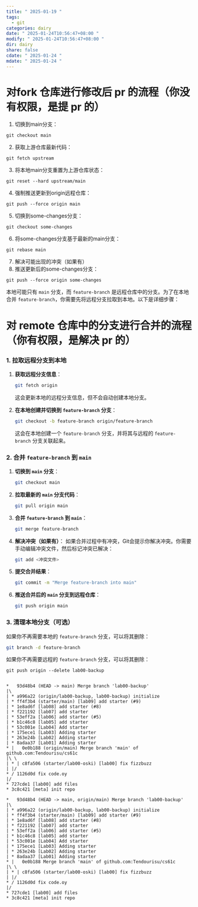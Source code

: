 ```yaml
---
title: " 2025-01-19 "
tags:
  - git
categories: dairy
date: " 2025-01-24T10:56:47+08:00 "
modify: " 2025-01-24T10:56:47+08:00 "
dir: dairy
share: false
cdate: " 2025-01-24 "
mdate: " 2025-01-24 "
---
```


# 对fork 仓库进行修改后 pr 的流程（你没有权限，是提 pr 的）

1. 切换到main分支： 

```shell
git checkout main
```

2. 获取上游仓库最新代码： 

```shell
git fetch upstream
```

3. 将本地main分支重置为上游仓库状态： 

```shell
git reset --hard upstream/main
```

4. 强制推送更新到origin远程仓库： 

```shell
git push --force origin main
```

5. 切换到some-changes分支： 

```shell
git checkout some-changes
```

6. 将some-changes分支基于最新的main分支： 

```shell
git rebase main
```

7. 解决可能出现的冲突（如果有）
8. 推送更新后的some-changes分支： 

```shell
git push --force origin some-changes
```

本地可能只有 `main` 分支，而 `feature-branch` 是远程仓库中的分支。为了在本地合并 `feature-branch`，你需要先将远程分支拉取到本地。以下是详细步骤：

# 对 remote 仓库中的分支进行合并的流程（你有权限，是解决 pr 的）

### 1. 拉取远程分支到本地

1. **获取远程分支信息**：

    ```bash
    git fetch origin
    ```

    这会更新本地的远程分支信息，但不会自动创建本地分支。

    
2. **在本地创建并切换到 `feature-branch` 分支**：

    ```bash
    git checkout -b feature-branch origin/feature-branch
    ```

    这会在本地创建一个 `feature-branch` 分支，并将其与远程的 `feature-branch` 分支关联起来。

### 2. 合并 `feature-branch` 到 `main`

1. **切换到 `main` 分支**：

    ```bash
    git checkout main
    ```

2. **拉取最新的 `main` 分支代码**：

    ```bash
    git pull origin main
    ```

3. **合并 `feature-branch` 到 `main`**：

    ```bash
    git merge feature-branch
    ```

4. **解决冲突（如果有）**： 如果合并过程中有冲突，Git会提示你解决冲突。你需要手动编辑冲突文件，然后标记冲突已解决：    

    ```bash
    git add <冲突文件>
    ```

5. **提交合并结果**：

    ```bash
    git commit -m "Merge feature-branch into main"
    ```

6. **推送合并后的 `main` 分支到远程仓库**：

    ```bash
    git push origin main
    ```

### 3. 清理本地分支（可选）

如果你不再需要本地的 `feature-branch` 分支，可以将其删除：

```bash
git branch -d feature-branch
```

如果你不再需要远程的 `feature-branch` 分支，可以将其删除：

```shell
git push origin --delete lab00-backup
```

```

*   93d48b4 (HEAD -> main) Merge branch 'lab00-backup'
|\  
| * a996a22 (origin/lab00-backup, lab00-backup) initialize
| * ff4f3b4 (starter/main) [lab09] add starter (#9)
| * 1e8ad6f [lab08] add starter (#8)
| * f221192 [lab07] add starter
| * 53eff2a [lab06] add starter (#5)
| * b1c46c8 [lab05] add starter
| * 53c001e [Lab04] Add starter
| * 175ece1 [Lab03] Adding starter
| * 263e24b [Lab02] Adding starter
| * 8adaa37 [Lab01] Adding starter
* |   0e0b188 (origin/main) Merge branch 'main' of github.com:Tendourisu/cs61c
|\ \  
| * | c8fa506 (starter/lab00-oski) [lab00] fix fizzbuzz
| |/  
* / 1126d0d fix code.oy
|/  
* 727cde1 [lab00] add files
* 3c8c421 [meta] init repo
```

```
*   93d48b4 (HEAD -> main, origin/main) Merge branch 'lab00-backup'
|\  
| * a996a22 (origin/lab00-backup, lab00-backup) initialize
| * ff4f3b4 (starter/main) [lab09] add starter (#9)
| * 1e8ad6f [lab08] add starter (#8)
| * f221192 [lab07] add starter
| * 53eff2a [lab06] add starter (#5)
| * b1c46c8 [lab05] add starter
| * 53c001e [Lab04] Add starter
| * 175ece1 [Lab03] Adding starter
| * 263e24b [Lab02] Adding starter
| * 8adaa37 [Lab01] Adding starter
* |   0e0b188 Merge branch 'main' of github.com:Tendourisu/cs61c
|\ \  
| * | c8fa506 (starter/lab00-oski) [lab00] fix fizzbuzz
| |/  
* / 1126d0d fix code.oy
|/  
* 727cde1 [lab00] add files
* 3c8c421 [meta] init repo
```
